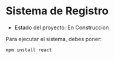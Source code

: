 <h1> Sistema de Registro </h1>

- Estado del proyecto: En Construccion

Para ejecutar el sistema, debes poner:

```npm install react```

